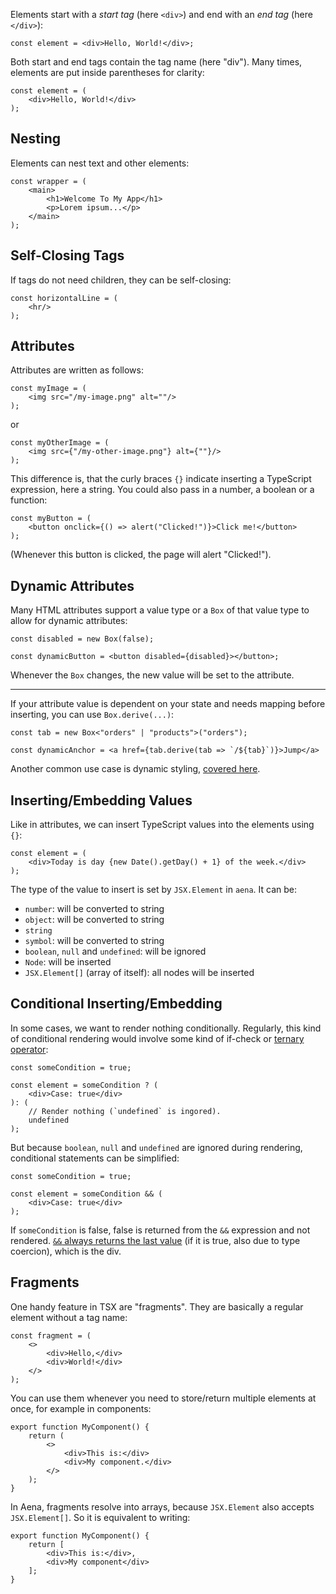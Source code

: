 Elements start with a _start tag_ (here `<div>`) and end with an _end tag_ (here `</div>`):

```tsx
const element = <div>Hello, World!</div>;
```

Both start and end tags contain the tag name (here "div"). Many times, elements are put inside parentheses for clarity:

```tsx
const element = (
    <div>Hello, World!</div>
);
```

## Nesting

Elements can nest text and other elements:

```tsx
const wrapper = (
    <main>
        <h1>Welcome To My App</h1>
        <p>Lorem ipsum...</p>
    </main>
);
```

## Self-Closing Tags

If tags do not need children, they can be self-closing:

```tsx
const horizontalLine = (
    <hr/>
);
```

## Attributes

Attributes are written as follows:

```tsx
const myImage = (
    <img src="/my-image.png" alt=""/>
);
```

or

```tsx
const myOtherImage = (
    <img src={"/my-other-image.png"} alt={""}/>
);
```

This difference is, that the curly braces `{}` indicate inserting a TypeScript expression, here a string. You could also pass in a number, a boolean or a function:

```tsx
const myButton = (
    <button onclick={() => alert("Clicked!")}>Click me!</button>
);
```

(Whenever this button is clicked, the page will alert "Clicked!").

## Dynamic Attributes

Many HTML attributes support a value type or a `Box` of that value type to allow for dynamic attributes:

```tsx
const disabled = new Box(false);

const dynamicButton = <button disabled={disabled}></button>;
```

Whenever the `Box` changes, the new value will be set to the attribute.

---

If your attribute value is dependent on your state and needs mapping before inserting, you can use `Box.derive(...)`:

```tsx
const tab = new Box<"orders" | "products">("orders");

const dynamicAnchor = <a href={tab.derive(tab => `/${tab}`)}>Jump</a>
```

Another common use case is dynamic styling, [covered here](/website2/app/docs/styling#dynamic-styling).

## Inserting/Embedding Values

Like in attributes, we can insert TypeScript values into the elements using `{}`:

```tsx
const element = (
    <div>Today is day {new Date().getDay() + 1} of the week.</div>
);
```

The type of the value to insert is set by `JSX.Element` in `aena`. It can be:

- `number`: will be converted to string
- `object`: will be converted to string
- `string`
- `symbol`: will be converted to string
- `boolean`, `null` and `undefined`: will be ignored
- `Node`: will be inserted
- `JSX.Element[]` (array of itself): all nodes will be inserted

## Conditional Inserting/Embedding

In some cases, we want to render nothing conditionally. Regularly, this kind of conditional rendering would involve some kind of if-check or [ternary operator](https://developer.mozilla.org/en-US/docs/Web/JavaScript/Reference/Operators/Conditional_operator):

```tsx
const someCondition = true;

const element = someCondition ? (
    <div>Case: true</div>
): (
    // Render nothing (`undefined` is ingored).
    undefined
);
```

But because `boolean`, `null` and `undefined` are ignored during rendering, conditional statements can be simplified:

```tsx
const someCondition = true;

const element = someCondition && (
    <div>Case: true</div>
);
```

If `someCondition` is false, false is returned from the `&&` expression and not rendered. [`&&` always returns the last value](https://developer.mozilla.org/en-US/docs/Web/JavaScript/Reference/Operators/Logical_AND) (if it is true, also due to type coercion), which is the div.

## Fragments

One handy feature in TSX are "fragments". They are basically a regular element without a tag name:

```tsx
const fragment = (
    <>
        <div>Hello,</div>
        <div>World!</div>
    </>
);
```

You can use them whenever you need to store/return multiple elements at once, for example in components:

```tsx
export function MyComponent() {
    return (
        <>
            <div>This is:</div>
            <div>My component.</div>
        </>
    );
}
```

In Aena, fragments resolve into arrays, because `JSX.Element` also accepts `JSX.Element[]`. So it is equivalent to writing:

```tsx
export function MyComponent() {
    return [
        <div>This is:</div>,
        <div>My component</div>
    ];
}
```